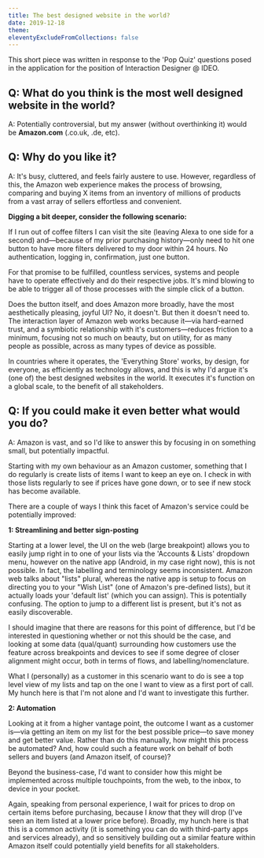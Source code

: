 ```yaml
---
title: The best designed website in the world?
date: 2019-12-18
theme: 
eleventyExcludeFromCollections: false
---
```


This short piece was written in response to the 'Pop Quiz' questions posed in the application for the position of Interaction Designer @ IDEO.

## Q: What do you think is the most well designed website in the world?



A: Potentially controversial, but my answer (without overthinking it) would be __Amazon.com__ (.co.uk, .de, etc).

## Q: Why do you like it?

A: It's busy, cluttered, and feels fairly austere to use. However, regardless of this, the Amazon web experience makes the process of browsing, comparing and buying X items from an inventory of millions of products from a vast array of sellers effortless and convenient. 

__Digging a bit deeper, consider the following scenario:__

If I run out of coffee filters I can visit the site (leaving Alexa to one side for a second) and—because of my prior purchasing history—only need to hit one button to have more filters delivered to my door within 24 hours. No authentication, logging in, confirmation, just one button.

For that promise to be fulfilled, countless services, systems and people have to operate effectively and do their respective jobs. It's mind blowing to be able to trigger all of those processes with the simple click of a button. 

Does the button itself, and does Amazon more broadly, have the most aesthetically pleasing, joyful UI? No, it doesn't. But then it doesn't need to. The interaction layer of Amazon web works because it—via hard-earned trust, and a symbiotic relationship with it's customers—reduces friction to a minimum, focusing not so much on beauty, but on utility, for as many people as possible, across as many types of device as possible. 

In countries where it operates, the 'Everything Store' works, by design, for everyone, as efficiently as technology allows, and this is why I'd argue it's (one of) the best designed websites in the world. It executes it's function on a global scale, to the benefit of all stakeholders.

## Q: If you could make it even better what would you do?

A: Amazon is vast, and so I'd like to answer this by focusing in on something small, but potentially impactful. 

Starting with my own behaviour as an Amazon customer, something that I do regularly is create lists of items I want to keep an eye on. I check in with those lists regularly to see if prices have gone down, or to see if new stock has become available.

There are a couple of ways I think this facet of Amazon's service could be potentially improved:

__1: Streamlining and better sign-posting__ 

Starting at a lower level, the UI on the web (large breakpoint) allows you to easily jump right in to one of your lists via the 'Accounts & Lists' dropdown menu, however on the native app (Android, in my case right now), this is not possible. In fact, the labelling and terminology seems inconsistent. Amazon web talks about "lists" plural, whereas the native app is setup to focus on directing you to your "Wish List" (one of Amazon's pre-defined lists), but it actually loads your 'default list' (which you can assign). This is potentially confusing. The option to jump to a different list is present, but it's not as easily discoverable.

I should imagine that there are reasons for this point of difference, but I'd be interested in questioning whether or not this should be the case, and looking at some data (qual/quant) surrounding how customers use the feature across breakpoints and devices to see if some degree of closer alignment might occur, both in terms of flows, and labelling/nomenclature.

What I (personally) as a customer in this scenario want to do is see a top level view of my lists and tap on the one I want to view as a first port of call. My hunch here is that I'm not alone and I'd want to investigate this further.

__2: Automation__ 

Looking at it from a higher vantage point, the outcome I want as a customer is—via getting an item on my list for the best possible price—to save money and get better value. Rather than do this manually, how might this process be automated? And, how could such a feature work on behalf of both sellers and buyers (and Amazon itself, of course)?

Beyond the business-case, I'd want to consider how this might be implemented across multiple touchpoints, from the web, to the inbox, to device in your pocket.

Again, speaking from personal experience, I wait for prices to drop on certain items before purchasing, because I <em>know</em> that they will drop (I've seen an item listed at a lower price before). Broadly, my hunch here is that this is a common activity (it is something you can do with third-party apps and services already), and so sensitively building out a similar feature within Amazon itself could potentially yield benefits for all stakeholders.



